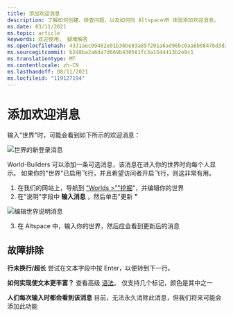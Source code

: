 ```yaml
---
title: 添加欢迎消息
description: 了解如何创建、排查问题，以及如何向 AltspaceVR 体验添加欢迎消息。
ms.date: 03/11/2021
ms.topic: article
keywords: 欢迎使用， 疑难解答
ms.openlocfilehash: 4331aec99462e01b36be83a857201a6ad96bc0aa8b0847bd3d22f43fe5cfee24
ms.sourcegitcommit: b248ba2a6da7d669b430581fc3a1544413b2e9c1
ms.translationtype: MT
ms.contentlocale: zh-CN
ms.lasthandoff: 08/11/2021
ms.locfileid: "119127194"
---
```

# <a name="adding-welcome-messages"></a>添加欢迎消息

输入"世界"时，可能会看到如下所示的欢迎消息：

![世界的新登录消息](images/welcome-img-01.png)

World-Builders 可以添加一条可选消息，该消息在进入你的世界时向每个人显示。 如果你的"世界"已启用飞行，并且希望访问者开启飞行，则这非常有用。 

1. 在我们的网站上，导航到 ["Worlds >""挖掘](https://account.altvr.com/users/sign_in)"，并编辑你的世界
2. 在"说明"字段中 **输入消息** ，然后单击"更新 **"**

![编辑世界说明消息](images/welcome-img-02.png)

3. 在 Altspace 中，输入你的世界，然后应会看到更新后的消息

## <a name="troubleshooting"></a>故障排除

**行未换行/超长** 尝试在文本字段中按 Enter，以便转到下一行。

**如何实现使文本更丰富？**
查看高级 [语法](http://digitalnativestudios.com/textmeshpro/docs/rich-text/#color)。 仅支持几个标记，颜色是其中之一

**人们每次输入时都会看到该消息** 目前，无法永久消除此消息，但我们将来可能会添加此功能